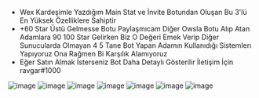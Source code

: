 - Wex Kardeşimle Yazdığım Main Stat ve İnvite Botundan Oluşan Bu 3'lü En Yüksek Özelliklere Sahiptir
- +60 Star Üstü Gelmesse Botu Paylaşmıcam Diğer Owsla Botu Alıp Atan Adamlara 90 100 Star Gelirken Biz O Değeri Emek Verip Diğer Sunucularda Olmayan 4 5 Tane Bot Yapan Adamın Kullanıdığı Sistemlerı Yapıyoruz Ona Rağmen Bi Karşılık Alamıyoruz
- Eğer Satın Almak İsterseniz Bot Daha Detaylı Gösterilir İletişim İçin ravgar#1000

![image](https://user-images.githubusercontent.com/97904458/178854925-e8ada747-78de-4c8b-9328-b15cd729b144.png)
![image](https://user-images.githubusercontent.com/97904458/178124945-a3dfe97c-9b60-46a4-ab50-886219f9ef24.png)
![image](https://user-images.githubusercontent.com/97904458/178599365-dbe1921d-09a6-41ee-978b-a4f2c1563150.png)
![image](https://user-images.githubusercontent.com/97904458/178124953-8cce8a0a-b1a4-4abe-a2cc-58cf9fe51d72.png)
![image](https://user-images.githubusercontent.com/97904458/178124955-c14fa42c-bd9c-4369-8151-5b0f17822e01.png)
![image](https://user-images.githubusercontent.com/97904458/178124957-5f491f5d-d80d-49c8-bac9-52e38419589a.png)
![image](https://user-images.githubusercontent.com/97904458/178124958-af669e6b-0c1e-476a-ba1a-0d70a9ba7d5c.png)
